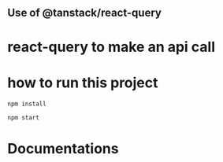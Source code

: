 ## Use of @tanstack/react-query

# react-query to make an api call

# how to run this project

`npm install`

`npm start`

# Documentations
